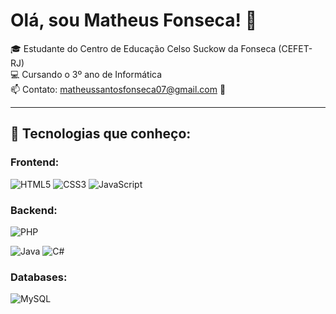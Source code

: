 # Olá, sou Matheus Fonseca! 👋
🎓 Estudante do Centro de Educação Celso Suckow da Fonseca (CEFET-RJ)  
💻 Cursando o 3º ano de Informática  
📫 Contato: matheussantosfonseca07@gmail.com  👋

---

## 🚀 Tecnologias que conheço:

### Frontend:

![HTML5](https://img.shields.io/badge/HTML5-E34F26?style=flat&logo=html5&logoColor=white)
![CSS3](https://img.shields.io/badge/CSS3-1572B6?style=flat&logo=css3&logoColor=white)
![JavaScript](https://img.shields.io/badge/JavaScript-F7DF1E?style=flat&logo=javascript&logoColor=black)

### Backend:

![PHP](https://img.shields.io/badge/PHP-777BB4?style=flat&logo=php&logoColor=white)

![Java](https://img.shields.io/badge/Java-007396?style=flat&logo=java&logoColor=white)
![C#](https://img.shields.io/badge/C%23-239120?style=flat&logo=c-sharp&logoColor=white)

### Databases:

![MySQL](https://img.shields.io/badge/MySQL-4479A1?style=flat&logo=mysql&logoColor=white)
